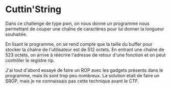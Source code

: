
# Cuttin'String

Dans ce challenge de type pwn, on nous donne un programme nous permettant de couper une chaîne de caractères pour lui donner la longueur souhaitée.

En lisant le programme, on se rend compte que la taille du buffer pour stocker la chaîne de l'utilisateur est de 512 octets. En entrant une chaîne de 523 octets, on arrive à réécrire l'adresse de retour d'une fonction et on peut contrôler le registre rip.

J'ai tout d'abord essayé de faire un ROP avec les gadgets présents dans le programme, mais ils sont trop peu nombreux. La solution était de faire un SROP, mais je ne connaissais pas cette technique avant le CTF.

